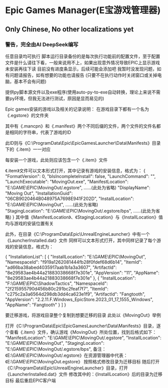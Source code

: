 # Epic Games Manager(E宝游戏管理器)
## Only Chinese, No other localizations yet
### 警告，完全由AI DeepSeek编写
任意目录均可执行
脚本运行目录备份的是每次执行功能前的配置文件，至于配置文件是什么请往下看，一般来说用不上，如果出现意外情况导致EPIC上显示游戏未安装再往下读
目前没有进度条显示，后续可能会添加吧
我暂时没发现问题，如有问题请报告，如有想要的功能也请报告
(只要不在执行动作时关闭窗口或关掉电脑，基本不会有问题)

提供py脚本源文件以及exe程序(使用auto-py-to-exe自动转换，理论上来说不需要py环境，但我无法进行测试，原因是显而易见的)

Epic games安装的游戏以及相关的记录说明：
在游戏目录下都有一个名为《.egstore》的文件夹

其中有《.mancpn》和《.manifest》两个不同后缀的文件，两个文件的文件名都是相同的字符串，代表了游戏的ID

此ID则与《C:\ProgramData\Epic\EpicGamesLauncher\Data\Manifests》目录下的《.item》一一对应

每安装一个游戏，此处则应该包含一个《.item》文件

《.item》文件可以文本形式打开，其中记录有游戏的安装信息，格式为：
{
	"FormatVersion": 0,
	"bIsIncompleteInstall": false,
	"LaunchCommand": "",
	"LaunchExecutable": "MovingOut.exe",
	"ManifestLocation": "E:\\GAME\\EPIC\\MovingOut/.egstore",
	……(此处为省略)
	"DisplayName": "Moving Out",
	"InstallationGuid": "06CB9020464B048975A7698E941F202D",
	"InstallLocation": "E:\\GAME\\EPIC\\MovingOut",
	……(此处为省略)	
	"StagingLocation": "E:\\GAME\\EPIC\\MovingOut/.egstore/bps",
	……(此处为省略)
}
其中值《ManifestLocation》、《StagingLocation》与《InstallLocation》值均与游戏的安装位置有关

此外，在目录《C:\ProgramData\Epic\UnrealEngineLauncher》中有一个《LauncherInstalled.dat》文件
同样可以文本形式打开，其中同样记录了每个游戏的安装信息，格式为：

{
	"InstallationList": [
		{
			"InstallLocation": "E:\\GAME\\EPIC\\MovingOut",
			"NamespaceId": "f919a1262081444fb28f0fdef68d6b14",
			"ItemId": "ad66ba38abed4035917aab1b1a3a3607",
			"ArtifactId": "8e29583ae4b44a21883038668f7e301e",
			"AppVersion": "11",
			"AppName": "8e29583ae4b44a21883038668f7e301e"
		},
		{
			"InstallLocation": "F:\\GAME\\EPIC\\ShadowTactics",
			"NamespaceId": "2f215955790d456b80c291bc2feaf7f7",
			"ItemId": "c275c2a3a6564d298db3dd4ca623e1f9",
			"ArtifactId": "Fangtooth",
			"AppVersion": "2.2.11.F.Windows_EpicStore.2023_01_17_1555_Windows",
			"AppName": "Fangtooth"
		}
	]
}

要迁移游戏，将游戏目录整个复制到想要迁移的目录
此处以《MovingOut》举例

打开《C:\ProgramData\Epic\EpicGamesLauncher\Data\Manifests》目录，逐个查看《.item》文件，确认游戏《MovingOut》所处位置，找到后格式如下：
"ManifestLocation": "E:\\GAME\\EPIC\\MovingOut/.egstore",
"InstallLocation": "E:\\GAME\\EPIC\\MovingOut",
"StagingLocation": "E:\\GAME\\EPIC\\MovingOut/.egstore/bps",
备注：《E:\\GAME\\EPIC\\MovingOut/.egstore》在资源管理器中代表：《E:\GAME\EPIC\MovingOut\.egstore》
按照格式修改目录为迁移目标
随后打开《C:\ProgramData\Epic\UnrealEngineLauncher》目录，打开《LauncherInstalled.dat》文件
修改其中的：《InstallLocation》后的目录为迁移目标
最后重启EPIC客户端
